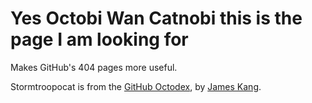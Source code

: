 # Yes Octobi Wan Catnobi this is the page I am looking for

Makes GitHub's 404 pages more useful.

Stormtroopocat is from the [GitHub Octodex](https://octodex.github.com/stormtroopocat), by [James Kang](https://github.com/jeejkang).
